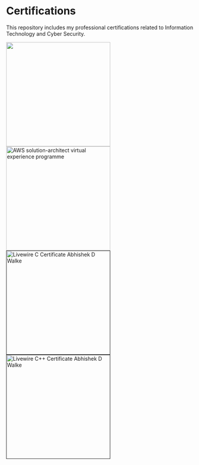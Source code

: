 # Certifications
This repository includes my professional certifications related to Information Technology and Cyber Security.


<div>
<a href='#'>
    <img src='https://user-images.githubusercontent.com/105943862/229304524-db0955cf-a05f-44a9-b8d6-9ec60dab6539.jpeg' width='280' title=''>
</a>

<a href='#'>
    <img src='https://user-images.githubusercontent.com/105943862/229370649-369dfc10-5d7c-4543-a11d-9338851ad274.png' width='280' title='AWS solution-architect virtual experience programme'>
</a>

<a href=''>
    <img src='https://user-images.githubusercontent.com/105943862/229304715-fe7119ac-d3b1-4263-a7c1-9cee266cf8ec.jpg' width='280' title='Livewire C Certificate Abhishek D  Walke'>
</a>

<a href=''>
    <img src='https://user-images.githubusercontent.com/105943862/229304720-02154bd8-bf22-4627-9a84-deb6865a11f2.jpg' width='280' title='Livewire C++ Certificate Abhishek D  Walke'>
</a>

</div>
